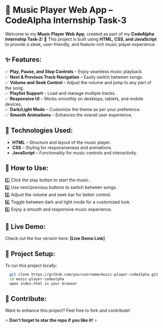 # 🎵 Music Player Web App – CodeAlpha Internship Task-3

Welcome to my **Music Player Web App**, created as part of my **CodeAlpha Internship Task-2**! 🚀 This project is built using **HTML, CSS, and JavaScript** to provide a sleek, user-friendly, and feature-rich music player experience.

## ✨ Features:

✅ **Play, Pause, and Stop Controls** – Enjoy seamless music playback.  
✅ **Next & Previous Track Navigation** – Easily switch between songs.  
✅ **Volume and Seek Control** – Adjust the volume and jump to any part of the song.  
✅ **Playlist Support** – Load and manage multiple tracks.  
✅ **Responsive UI** – Works smoothly on desktops, tablets, and mobile devices.  
✅ **Dark/Light Mode** – Customize the theme as per your preference.  
✅ **Smooth Animations** – Enhances the overall user experience.  

## 🔧 Technologies Used:

- **HTML** – Structure and layout of the music player.  
- **CSS** – Styling for responsiveness and animations.  
- **JavaScript** – Functionality for music controls and interactivity.  

## 📌 How to Use:

1️⃣ Click the play button to start the music.  
2️⃣ Use next/previous buttons to switch between songs.  
3️⃣ Adjust the volume and seek bar for better control.  
4️⃣ Toggle between dark and light mode for a customized look.  
5️⃣ Enjoy a smooth and responsive music experience.  

## 🚀 Live Demo:
Check out the live version here: **[Live Demo Link]**  

## 📂 Project Setup:
To run this project locally:  
```bash
  git clone https://github.com/yourusername/music-player-codealpha.git  
  cd music-player-codealpha  
  open index.html in your browser  
```

## 🤝 Contribute:
Want to enhance this project? Feel free to fork and contribute!  

⭐ **Don't forget to star the repo if you like it!** ⭐

